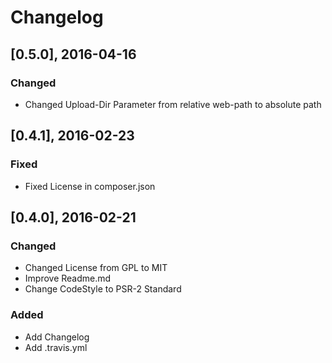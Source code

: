 # Changelog

## [0.5.0], 2016-04-16

### Changed

 * Changed Upload-Dir Parameter from relative web-path to absolute path

## [0.4.1], 2016-02-23

### Fixed

 * Fixed License in composer.json

## [0.4.0], 2016-02-21

### Changed

 * Changed License from GPL to MIT
 * Improve Readme.md
 * Change CodeStyle to PSR-2 Standard
 
### Added

 * Add Changelog
 * Add .travis.yml